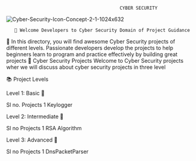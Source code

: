                                               CYBER SECURITY
![Cyber-Security-Icon-Concept-2-1-1024x632](https://github.com/user-attachments/assets/7c04df9e-fa77-4130-9048-9e1b2bac7775)

       🚦 Welcome Developers to Cyber Security Domain of Project Guidance

🏰 In this directory, you will find awesome Cyber Security projects of different levels. Passionate developers develop the projects to help beginners learn to program and practice effectively by building great projects
🤖 Cyber Security Projects
Welcome to Cyber Security projects wher we will discuss about cyber security projects in three level

📚 Project Levels

Level 1: Basic 🚀

Sl no. Projects
  1    Keylogger

Level 2: Intermediate 🚀

Sl no  Projects
  1    RSA Algorithm

Level 3: Advanced 🚀

Sl no  Projects
  1    DnsPacketParser
